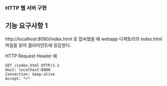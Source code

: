 ### HTTP 웹 서버 구현

## 기능 요구사항 1
http://localhost:8080/index.html 로 접속했을 때 webapp 디렉토리의 index.html 파일을 읽어 클라이언트에 응답한다.

HTTP Request Header 예
```
GET /index.html HTTP/1.1
Host: localhost:8080
Connection: keep-alive
Accept: */*
```
